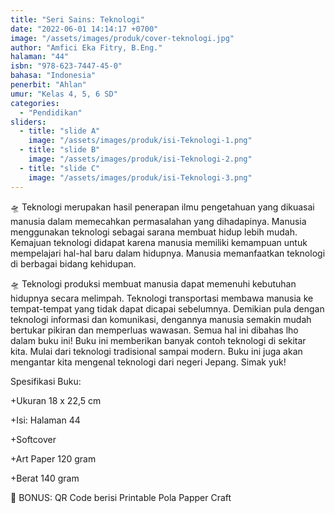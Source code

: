 ```yaml
---
title: "Seri Sains: Teknologi"
date: "2022-06-01 14:14:17 +0700"
image: "/assets/images/produk/cover-teknologi.jpg"
author: "Amfici Eka Fitry, B.Eng."
halaman: "44"
isbn: "978-623-7447-45-0"
bahasa: "Indonesia"
penerbit: "Ahlan"
umur: "Kelas 4, 5, 6 SD"
categories: 
  - "Pendidikan"
sliders: 
  - title: "slide A"
    image: "/assets/images/produk/isi-Teknologi-1.png"
  - title: "slide B"
    image: "/assets/images/produk/isi-Teknologi-2.png"
  - title: "slide C"
    image: "/assets/images/produk/isi-Teknologi-3.png"
---
```


🛸 Teknologi merupakan hasil penerapan ilmu pengetahuan yang dikuasai manusia dalam memecahkan permasalahan yang dihadapinya. Manusia menggunakan teknologi sebagai sarana membuat hidup lebih mudah. Kemajuan teknologi didapat karena manusia memiliki kemampuan untuk mempelajari hal-hal baru dalam hidupnya. Manusia memanfaatkan teknologi di berbagai bidang kehidupan.

🛸 Teknologi produksi membuat manusia dapat memenuhi kebutuhan hidupnya secara melimpah. Teknologi transportasi membawa manusia ke tempat-tempat yang tidak dapat dicapai sebelumnya. Demikian pula dengan teknologi informasi dan komunikasi, dengannya manusia semakin mudah bertukar pikiran dan memperluas wawasan. Semua hal ini dibahas lho dalam buku ini! Buku ini memberikan banyak contoh teknologi di sekitar kita. Mulai dari teknologi tradisional sampai modern. Buku ini juga akan mengantar kita mengenal teknologi dari negeri Jepang. Simak yuk!

Spesifikasi Buku:

+Ukuran 18 x 22,5 cm 

+Isi: Halaman 44

+Softcover

+Art Paper 120 gram

+Berat 140 gram

🎊 BONUS: QR Code berisi Printable Pola Papper Craft


